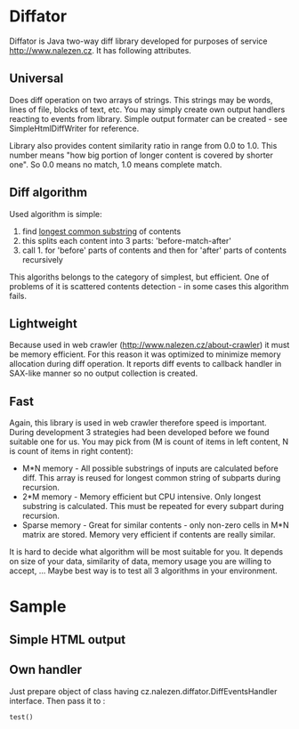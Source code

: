Diffator
========

Diffator is Java two-way diff library developed for purposes of service <http://www.nalezen.cz>. It has following attributes.

Universal
---------

Does diff operation on two arrays of strings. This strings may be words, lines of file, blocks of text, etc. You may simply create own output handlers reacting to events from library. Simple output formater can be created - see SimpleHtmlDiffWriter for reference.

Library also provides content similarity ratio in range from 0.0 to 1.0. This number means "how big portion of longer content is covered by shorter one". So 0.0 means no match, 1.0 means complete match.

Diff algorithm
--------------

Used algorithm is simple:

1.  find [longest common substring](<http://en.wikibooks.org/w/index.php?title=Algorithm_Implementation/Strings/Longest_common_substring&stable=1>) of contents
2.  this splits each content into 3 parts: 'before-match-after'
3.  call 1. for 'before' parts of contents and then for 'after' parts of contents recursively

This algoriths belongs to the category of simplest, but efficient. One of problems of it is scattered contents detection - in some cases this algorithm fails.

Lightweight
-----------

Because used in web crawler (<http://www.nalezen.cz/about-crawler>) it must be memory efficient. For this reason it was optimized to minimize memory allocation during diff operation. It reports diff events to callback handler in SAX-like manner so no output collection is created.

Fast
----

Again, this library is used in web crawler therefore speed is important. During development 3 strategies had been developed before we found suitable one for us. You may pick from (M is count of items in left content, N is count of items in right content):
*  M*N memory - All possible substrings of inputs are calculated before diff. This array is reused for longest common string of subparts during recursion.
*  2*M memory - Memory efficient but CPU intensive. Only longest substring is calculated. This must be repeated for every subpart during recursion.
*  Sparse memory - Great for similar contents - only non-zero cells in M*N matrix are stored. Memory very efficient if contents are really similar.

It is hard to decide what algorithm will be most suitable for you. It depends on size of your data, similarity of data, memory usage you are willing to accept, ... Maybe best way is to test all 3 algorithms in your environment.

Sample
============

Simple HTML output
------------------


Own handler
-----------

Just prepare object of class having cz.nalezen.diffator.DiffEventsHandler interface. Then pass it to :

`test()`
